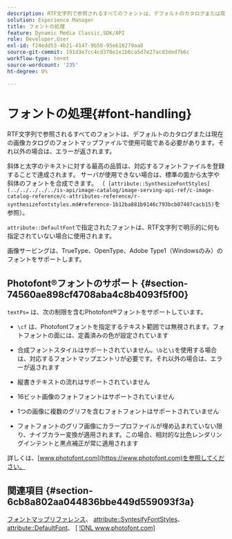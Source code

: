 ```yaml
---
description: RTF文字列で参照されるすべてのフォントは、デフォルトのカタログまたは現在の画像カタログのフォントマップファイルで使用可能である必要があります。それ以外の場合は、エラーが返されます。
solution: Experience Manager
title: フォントの処理
feature: Dynamic Media Classic,SDK/API
role: Developer,User
exl-id: f24edd53-4b21-4147-9b50-95e616279aa8
source-git-commit: 191d3e7cc4cd370e1e1b6ca5d7e27acd3ded7b6c
workflow-type: tm+mt
source-wordcount: '235'
ht-degree: 0%

---
```


# フォントの処理{#font-handling}

RTF文字列で参照されるすべてのフォントは、デフォルトのカタログまたは現在の画像カタログのフォントマップファイルで使用可能である必要があります。それ以外の場合は、エラーが返されます。

斜体と太字のテキストに対する最高の品質は、対応するフォントファイルを登録することで達成されます。 サーバが使用できない場合は、標準の面から太字や斜体のフォントを合成できます。 （` [attribute::SynthesizeFontStyles](../../../../../is-api/image-catalog/image-serving-api-ref/c-image-catalog-reference/c-attributes-reference/r-synthesizefontstyles.md#reference-1b12ba881b9146c793bcb07407cacb15)`を参照）。

`attribute::DefaultFont`で指定されたフォントは、RTF文字列で明示的に何も指定されていない場合に使用されます。

画像サービングは、TrueType、OpenType、Adobe Type1（Windowsのみ）のフォントをサポートします。

## Photofont®フォントのサポート {#section-74560ae898cf4708aba4c8b4093f5f00}

`textPs=` は、次の制限を含むPhotofont®フォントをサポートしています。

* `\cf` は、Photofontフォントを指定するテキスト範囲では無視されます。フォトフォントの面には、定義済みの色が設定されています
* 合成フォントスタイルはサポートされていません。`\b`と`\i`を使用する場合は、対応するフォントマップエントリが必要です。それ以外の場合は、エラーが返されます

* 縦書きテキストの流れはサポートされていません
* 16ビット画像のフォトフォントはサポートされていません
* 1つの画像に複数のグリフを含むフォトフォントはサポートされていません
* フォトフォントのグリフ画像にカラープロファイルが埋め込まれていない限り、ナイブカラー変換が適用されます。この場合、相対的な比色レンダリングインテントと黒点補正が常に適用されます

詳しくは、[www.photofont.com](https://www.photofont.com)を参照してください。

## 関連項目 {#section-6cb8a802aa044836bbe449d559093f3a}

[フォントマップリファレンス](../../../../../is-api/image-catalog/image-serving-api-ref/c-image-catalog-reference/c-font-map-reference/c-font-map-reference.md#concept-f81f319d03c646c5a8ef87b3277dd37d)、 [attribute::SyntesifyFontStyles](../../../../../is-api/image-catalog/image-serving-api-ref/c-image-catalog-reference/c-attributes-reference/r-synthesizefontstyles.md#reference-1b12ba881b9146c793bcb07407cacb15)、 [attribute::DefaultFont](../../../../../is-api/image-catalog/image-serving-api-ref/c-image-catalog-reference/c-attributes-reference/r-defaultfont.md#reference-48b763ac254545e89a25c76ff7581107)、  [ [!DNL www.photofont.com] ](https://www.photofont.com)
